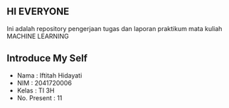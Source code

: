 ## HI EVERYONE

Ini adalah repository pengerjaan tugas dan laporan praktikum mata kuliah MACHINE LEARNING

## Introduce My Self

- Nama        : Iftitah Hidayati
- NIM         : 2041720006
- Kelas       : TI 3H
- No. Present : 11